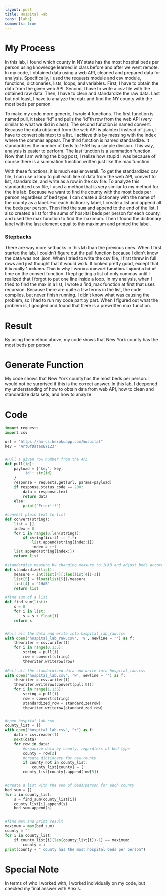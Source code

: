 ```yaml
---
layout: post
title: Hospital ¬ab
tags: [labs]
comments: true
---
```


# My Process

In this lab, I found which county in NY state has the most hospital beds per person using knowledge learned in class before and after we went remote. In my code, I obtained data using a web API, cleaned and prepared data for analysis. Specifically, I used the requests module and csv module, functions, dictionaries, lists, loops, and variables. First, I have to obtain the data from the given web API. Second, I have to write a csv file with the obtained raw data. Then, I have to clean and standardize the raw data. Last but not least, I have to analyze the data and find the NY county with the most beds per person. 

To make my code more generic, I wrote 4 functions. The first function is named pull, it takes “id” and pulls the “id”th row from the web API (very similar to what we did in class). The second function is named convert. Because the data obtained from the web API is plaintext instead of .json, I have to convert plaintext to a list. I achieve this by messing with the index where the commas appear. The third function is named standardize. It standardizes the number of beds to 1HAB by a simple division. This way, analysis is easier to perform. The last function is a summation function. Now that I am writing the blog post, I realize how stupid I was because of course there is a summation function written just like the max function. 

With these functions, it is much easier overall. To get the standardized csv file, I can use a loop to pull each line of data from the web API, convert to list, standardize, and write as a row in the csv file. To analyze this standardized csv file, I used a method that is very similar to my method for the iris lab. Because we want to find the county with the most beds per person regardless of bed type, I can create a dictionary with the name of the county as a label. For each dictionary label, I create a list and append all the beds per person. Then find the sum and append to the end of the list. I also created a list for the sums of hospital beds per person for each county, and used the max function to find the maximum. Then I found the dictionary label with the last element equal to this maximum and printed the label. 

### Stepbacks

There are way more setbacks in this lab than the previous ones. When I first started the lab, I couldn’t figure out the pull function because I didn’t know the data was not .json. When I tried to write the csv file, I first threw in full rows and just thought that it would work. It looked pretty good, except that it is really 1 column. That is why I wrote a convert function. I spent a lot of time on the convert function. I kept getting a list of only commas until I realized that I forgot to put one line inside a loop. In my analysis, when I tried to find the max in a list, I wrote a find_max function at first that uses recursion. Because there are quite a few terms in the list, the code compiles, but never finish running. I didn’t know what was causing the problem, so I had to run my code part by part. When I figured out what the problem is, I googled and found that there is a prewritten max function. 


# Result

By using the method above, my code shows that New York county has the most beds per person.

# Generate Function
My code shows that New York county has the most beds per person. I would not be surprised if this is the correct answer. In this lab, I deepened my understanding of how to obtain data from web API, how to clean and standardize data sets, and how to analyze. 

# Code
```python
import requests
import csv

url = "https://hm-cs.herokuapp.com/hospital"
key = "ArtOfDataKEY123"


#Pull a given row number from the API
def pull(id):
    payload = {'key': key,
        'id': str(id)
    }   
    response = requests.get(url, params=payload)
    if response.status_code == 200:
        data = response.text
        return data
    else:
        print("Error!!!")

#convert plain text to list
def convert(string):
    list = []
    index = 0
    for i in range(0,len(string)):
        if string[i:i+1] == ",":
            list.append(string[index:i])
            index = i+1
    list.append(string[index:])
    return list

#standardize measure by changing measure to 1HAB and adjust beds accordingly
def standardize(list):
    measure = int(list[4][:len(list[4])-3])
    list[5] = float(list[5])/measure
    list[4] = "1HAB"
    return list

#find sum of a list
def find_sum(list):
    s = 0
    for i in list:
        s = s + float(i)
    return s


#Pull all the data and write into hospital_lab_raw.csv
with open('hospital_lab_raw.csv', 'w', newline = '') as f:
    thewriter = csv.writer(f)
    for i in range(0,135):
        string = pull(i)
        row = convert(string)
        thewriter.writerow(row)
        
#Pull all the standardized data and write into hospital_lab.csv       
with open('hospital_lab.csv', 'w', newline = '') as f:
    thewriter = csv.writer(f)
    thewriter.writerow(convert(pull(0)))
    for i in range(1,135):
        string = pull(i)
        row = convert(string)
        standardized_row = standardize(row)
        thewriter.writerow(standardized_row)


#open hospital_lab.csv
county_list = {}
with open("hospital_lab.csv", "r") as f:
    data = csv.reader(f)
    next(data)
    for row in data:
        #organize data by county, regardless of bed type
        county = row[2]
        #create dictionary for new county
        if county not in county_list:
            county_list[county] = []
        county_list[county].append(row[5])


#create a list with the sum of beds/person for each county
bed_sum = []
for i in county_list:
    s = find_sum(county_list[i])
    county_list[i].append(s)
    bed_sum.append(s)


#find max and print result
maximum = max(bed_sum)
county = ""
for i in county_list:
    if county_list[i][len(county_list[i])-1] == maximum:
        county = i
print(county + " county has the most hospital beds per person")  
```

# Special Note

In terms of who I worked with, I worked individually on my code, but checked my final answer with Alexis. 